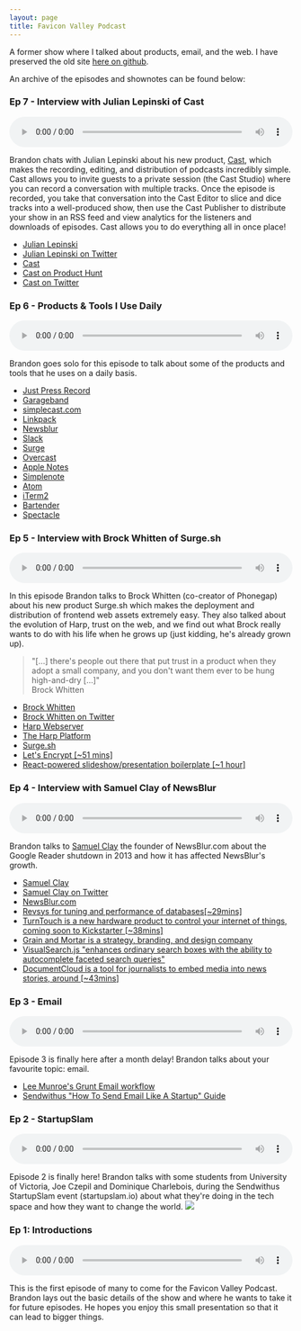 ```yaml
---
layout: page
title: Favicon Valley Podcast
---
```


A former show where I talked about products, email, and the web. I have preserved the old site [here on github](https://github.com/brandonb927/faviconvalley.show).

An archive of the episodes and shownotes can be found below:


### Ep 7 - Interview with Julian Lepinski of Cast

<audio src="{{ '/ep7.mp3'| prepend: '/faviconvalley/episode-audio' | prepend: site.assets_root }}" controls style="width:100%;">
  Your browser does not support streaming audio, you can download the
  [archived episode audio]({{ '/ep7.mp3'| prepend: '/faviconvalley/episode-audio' | prepend: site.assets_root }}) instead.
</audio>

Brandon chats with Julian Lepinski about his new product, [Cast](http://tryca.st), which makes the recording, editing, and distribution of podcasts incredibly simple. Cast allows you to invite guests to a private session (the Cast Studio) where you can record a conversation with multiple tracks. Once the episode is recorded, you take that conversation into the Cast Editor to slice and dice tracks into a well-produced show, then use the Cast Publisher to distribute your show in an RSS feed and view analytics for the listeners and downloads of episodes. Cast allows you to do everything all in once place!

- [Julian Lepinski](http://lepinski.net)
- [Julian Lepinski on Twitter](https://twitter.com/JulianLepinski)
- [Cast](https://tryca.st)
- [Cast on Product Hunt](https://www.producthunt.com/tech/cast-4)
- [Cast on Twitter](https://twitter.com/CastApp)

### Ep 6 - Products & Tools I Use Daily

<audio src="{{ '/ep6.mp3'| prepend: '/faviconvalley/episode-audio' | prepend: site.assets_root }}" controls style="width:100%;">
  Your browser does not support streaming audio, you can download the
  [archived episode audio]({{ '/ep6.mp3'| prepend: '/faviconvalley/episode-audio' | prepend: site.assets_root }}) instead.
</audio>

Brandon goes solo for this episode to talk about some of the products and tools that he uses on a daily basis.

- [Just Press Record](http://www.openplanetsoftware.com/just-press-record/)
- [Garageband](http://www.apple.com/ca/mac/garageband/)
- [simplecast.com](https://simplecast.com)
- [Linkpack](https://linkpack.io)
- [Newsblur](https://newsblur.com)
- [Slack](https://slack.com)
- [Surge](https://surge.sh)
- [Overcast](https://overcast.fm)
- [Apple Notes](https://support.apple.com/kb/PH12081?locale=en_US)
- [Simplenote](http://simplenote.com/)
- [Atom](http://atom.io)
- [iTerm2](https://www.iterm2.com/downloads.html)
- [Bartender](https://www.macbartender.com/)
- [Spectacle](https://www.spectacleapp.com/)

### Ep 5 - Interview with Brock Whitten of Surge.sh

<audio src="{{ '/ep5.mp3'| prepend: '/faviconvalley/episode-audio' | prepend: site.assets_root }}" controls style="width:100%;">
  Your browser does not support streaming audio, you can download the
  [archived episode audio]({{ '/ep5.mp3'| prepend: '/faviconvalley/episode-audio' | prepend: site.assets_root }}) instead.
</audio>

In this episode Brandon talks to Brock Whitten (co-creator of Phonegap) about his new product Surge.sh which makes the deployment and distribution of frontend web assets extremely easy. They also talked about the evolution of Harp, trust on the web, and we find out what Brock really wants to do with his life when he grows up (just kidding, he's already grown up).

> "[…] there's people out there that put trust in a product when they adopt a small company, and you don't want them ever to be hung high-and-dry […]"
> <br />
> <span class="bq-cite bq-cite-right">Brock Whitten</span>

- [Brock Whitten](https://sintaxi.com)
- [Brock Whitten on Twitter](https://twitter.com/sintaxi)
- [Harp Webserver](https://github.com/sintaxi/harp)
- [The Harp Platform](https://harp.io)
- [Surge.sh](https://surge.sh)
- [Let's Encrypt [~51 mins]](http://letsencrypt.org)
- [React-powered slideshow/presentation boilerplate [~1 hour]](https://github.com/FormidableLabs/spectacle)


### Ep 4 - Interview with Samuel Clay of NewsBlur

<audio src="{{ '/ep4.mp3'| prepend: '/faviconvalley/episode-audio' | prepend: site.assets_root }}" controls style="width:100%;">
  Your browser does not support streaming audio, you can download the
  [archived episode audio]({{ '/ep4.mp3'| prepend: '/faviconvalley/episode-audio' | prepend: site.assets_root }}) instead.
</audio>

Brandon talks to [Samuel Clay](https://twitter.com/samuelclay) the founder of NewsBlur.com about the Google Reader shutdown in 2013 and how it has affected NewsBlur's growth.

- [Samuel Clay](http://samuelclay.com)
- [Samuel Clay on Twitter](https://twitter.com/samuelclay)
- [NewsBlur.com](https://newsblur.com)
- [Revsys for tuning and performance of databases[~29mins]](http://www.revsys.com/?ref=faviconvalley.show)
- [TurnTouch is a new hardware product to control your internet of things, coming soon to Kickstarter [~38mins]](http://turntouch.com/?ref=faviconvalley.show)
- [Grain and Mortar is a strategy, branding, and design company](http://grainandmortar.com/?ref=faviconvalley.show)
- [VisualSearch.js "enhances ordinary search boxes with the ability to autocomplete faceted search queries"](https://documentcloud.github.io/visualsearch/?ref=faviconvalley.show)
- [DocumentCloud is a tool for journalists to embed media into news stories, around [~43mins]](https://www.documentcloud.org/opensource?ref=faviconvalley.show)

### Ep 3 - Email

<audio src="{{ '/ep3.mp3'| prepend: '/faviconvalley/episode-audio' | prepend: site.assets_root }}" controls style="width:100%;">
  Your browser does not support streaming audio, you can download the
  [archived episode audio]({{ '/ep3.mp3'| prepend: '/faviconvalley/episode-audio' | prepend: site.assets_root }}) instead.
</audio>

Episode 3 is finally here after a month delay! Brandon talks about your favourite topic: email.

- [Lee Munroe's Grunt Email workflow](https://github.com/leemunroe/grunt-email-workflow)
- [Sendwithus "How To Send Email Like A Startup" Guide](https://www.sendwithus.com/resources/guide)

### Ep 2 - StartupSlam

<audio src="{{ '/ep2.mp3'| prepend: '/faviconvalley/episode-audio' | prepend: site.assets_root }}" controls style="width:100%;">
  Your browser does not support streaming audio, you can download the
  [archived episode audio]({{ '/ep2.mp3'| prepend: '/faviconvalley/episode-audio' | prepend: site.assets_root }}) instead.
</audio>

Episode 2 is finally here! Brandon talks with some students from University of Victoria, Joe Czepil and Dominique Charlebois, during the Sendwithus StartupSlam event (startupslam.io) about what they're doing in the tech space and how they want to change the world.
![](https://farm6.staticflickr.com/5751/22106872969_122937d471_z_d.jpg")

### Ep 1: Introductions

<audio src="{{ '/ep1.mp3'| prepend: '/faviconvalley/episode-audio' | prepend: site.assets_root }}" controls style="width:100%;">
  Your browser does not support streaming audio, you can download the
  [archived episode audio]({{ '/ep1.mp3'| prepend: '/faviconvalley/episode-audio' | prepend: site.assets_root }}) instead.
</audio>

This is the first episode of many to come for the Favicon Valley Podcast. Brandon lays out the basic details of the show and where he wants to take it for future episodes. He hopes you enjoy this small presentation so that it can lead to bigger things.
